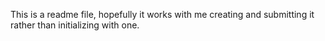 This is a readme file, hopefully it works with me creating and submitting it rather than initializing with one.
